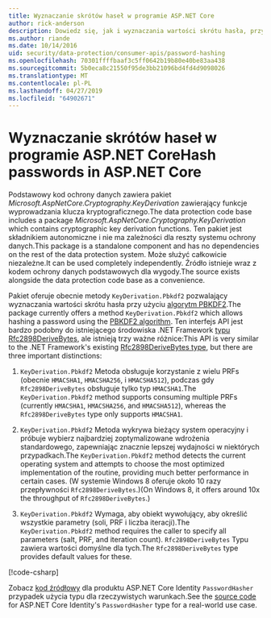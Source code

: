 ```yaml
---
title: Wyznaczanie skrótów haseł w programie ASP.NET Core
author: rick-anderson
description: Dowiedz się, jak i wyznaczania wartości skrótu hasła, przy użyciu interfejsów API do ochrony danych usługi ASP.NET Core.
ms.author: riande
ms.date: 10/14/2016
uid: security/data-protection/consumer-apis/password-hashing
ms.openlocfilehash: 70301ffffbaaf3c5ff0642b19b80e40be83aa438
ms.sourcegitcommit: 5b0eca8c21550f95de3bb21096bd4fd4d9098026
ms.translationtype: MT
ms.contentlocale: pl-PL
ms.lasthandoff: 04/27/2019
ms.locfileid: "64902671"
---
```

# <a name="hash-passwords-in-aspnet-core"></a><span data-ttu-id="748b9-103">Wyznaczanie skrótów haseł w programie ASP.NET Core</span><span class="sxs-lookup"><span data-stu-id="748b9-103">Hash passwords in ASP.NET Core</span></span>

<span data-ttu-id="748b9-104">Podstawowy kod ochrony danych zawiera pakiet *Microsoft.AspNetCore.Cryptography.KeyDerivation* zawierający funkcje wyprowadzania klucza kryptograficznego.</span><span class="sxs-lookup"><span data-stu-id="748b9-104">The data protection code base includes a package *Microsoft.AspNetCore.Cryptography.KeyDerivation* which contains cryptographic key derivation functions.</span></span> <span data-ttu-id="748b9-105">Ten pakiet jest składnikiem autonomiczne i nie ma zależności dla reszty systemu ochrony danych.</span><span class="sxs-lookup"><span data-stu-id="748b9-105">This package is a standalone component and has no dependencies on the rest of the data protection system.</span></span> <span data-ttu-id="748b9-106">Może służyć całkowicie niezależne.</span><span class="sxs-lookup"><span data-stu-id="748b9-106">It can be used completely independently.</span></span> <span data-ttu-id="748b9-107">Źródło istnieje wraz z kodem ochrony danych podstawowych dla wygody.</span><span class="sxs-lookup"><span data-stu-id="748b9-107">The source exists alongside the data protection code base as a convenience.</span></span>

<span data-ttu-id="748b9-108">Pakiet oferuje obecnie metody `KeyDerivation.Pbkdf2` pozwalający wyznaczania wartości skrótu hasła przy użyciu [algorytm PBKDF2](https://tools.ietf.org/html/rfc2898#section-5.2).</span><span class="sxs-lookup"><span data-stu-id="748b9-108">The package currently offers a method `KeyDerivation.Pbkdf2` which allows hashing a password using the [PBKDF2 algorithm](https://tools.ietf.org/html/rfc2898#section-5.2).</span></span> <span data-ttu-id="748b9-109">Ten interfejs API jest bardzo podobny do istniejącego środowiska .NET Framework [typu Rfc2898DeriveBytes](/dotnet/api/system.security.cryptography.rfc2898derivebytes), ale istnieją trzy ważne różnice:</span><span class="sxs-lookup"><span data-stu-id="748b9-109">This API is very similar to the .NET Framework's existing [Rfc2898DeriveBytes type](/dotnet/api/system.security.cryptography.rfc2898derivebytes), but there are three important distinctions:</span></span>

1. <span data-ttu-id="748b9-110">`KeyDerivation.Pbkdf2` Metoda obsługuje korzystanie z wielu PRFs (obecnie `HMACSHA1`, `HMACSHA256`, i `HMACSHA512`), podczas gdy `Rfc2898DeriveBytes` obsługuje tylko typ `HMACSHA1`.</span><span class="sxs-lookup"><span data-stu-id="748b9-110">The `KeyDerivation.Pbkdf2` method supports consuming multiple PRFs (currently `HMACSHA1`, `HMACSHA256`, and `HMACSHA512`), whereas the `Rfc2898DeriveBytes` type only supports `HMACSHA1`.</span></span>

2. <span data-ttu-id="748b9-111">`KeyDerivation.Pbkdf2` Metoda wykrywa bieżący system operacyjny i próbuje wybierz najbardziej zoptymalizowane wdrożenia standardowego, zapewniając znacznie lepszej wydajności w niektórych przypadkach.</span><span class="sxs-lookup"><span data-stu-id="748b9-111">The `KeyDerivation.Pbkdf2` method detects the current operating system and attempts to choose the most optimized implementation of the routine, providing much better performance in certain cases.</span></span> <span data-ttu-id="748b9-112">(W systemie Windows 8 oferuje około 10 razy przepływności `Rfc2898DeriveBytes`.)</span><span class="sxs-lookup"><span data-stu-id="748b9-112">(On Windows 8, it offers around 10x the throughput of `Rfc2898DeriveBytes`.)</span></span>

3. <span data-ttu-id="748b9-113">`KeyDerivation.Pbkdf2` Wymaga, aby obiekt wywołujący, aby określić wszystkie parametry (soli, PRF i liczba iteracji).</span><span class="sxs-lookup"><span data-stu-id="748b9-113">The `KeyDerivation.Pbkdf2` method requires the caller to specify all parameters (salt, PRF, and iteration count).</span></span> <span data-ttu-id="748b9-114">`Rfc2898DeriveBytes` Typu zawiera wartości domyślne dla tych.</span><span class="sxs-lookup"><span data-stu-id="748b9-114">The `Rfc2898DeriveBytes` type provides default values for these.</span></span>

[!code-csharp[](password-hashing/samples/passwordhasher.cs)]

<span data-ttu-id="748b9-115">Zobacz [kod źródłowy](https://github.com/aspnet/Identity/blob/master/src/Core/PasswordHasher.cs) dla produktu ASP.NET Core Identity `PasswordHasher` przypadek użycia typu dla rzeczywistych warunkach.</span><span class="sxs-lookup"><span data-stu-id="748b9-115">See the [source code](https://github.com/aspnet/Identity/blob/master/src/Core/PasswordHasher.cs) for ASP.NET Core Identity's `PasswordHasher` type for a real-world use case.</span></span>
